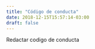 ```yaml
---
title: "Código de conducta"
date: 2018-12-15T15:57:14-03:00
draft: false
---
```


Redactar codigo de conducta

